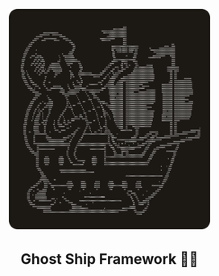 <p align="center">
    <img src="./docs/logo.png" width="400">
    <h1 align="center">Ghost Ship Framework 🏴‍☠️</h1>
</p>
